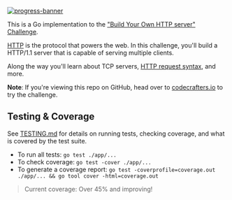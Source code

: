[![progress-banner](https://backend.codecrafters.io/progress/http-server/a55159a9-f1f1-491f-a2a4-38a2d6c14f5a)](https://app.codecrafters.io/users/codecrafters-bot?r=2qF)

This is a Go implementation to the
["Build Your Own HTTP server" Challenge](https://app.codecrafters.io/courses/http-server/overview).

[HTTP](https://en.wikipedia.org/wiki/Hypertext_Transfer_Protocol) is the
protocol that powers the web. In this challenge, you'll build a HTTP/1.1 server
that is capable of serving multiple clients.

Along the way you'll learn about TCP servers,
[HTTP request syntax](https://www.w3.org/Protocols/rfc2616/rfc2616-sec5.html),
and more.

**Note**: If you're viewing this repo on GitHub, head over to
[codecrafters.io](https://codecrafters.io) to try the challenge.

## Testing & Coverage

See [TESTING.md](./TESTING.md) for details on running tests, checking coverage, and what is covered by the test suite.

- To run all tests: `go test ./app/...`
- To check coverage: `go test -cover ./app/...`
- To generate a coverage report: `go test -coverprofile=coverage.out ./app/... && go tool cover -html=coverage.out`

> Current coverage: Over 45% and improving!
